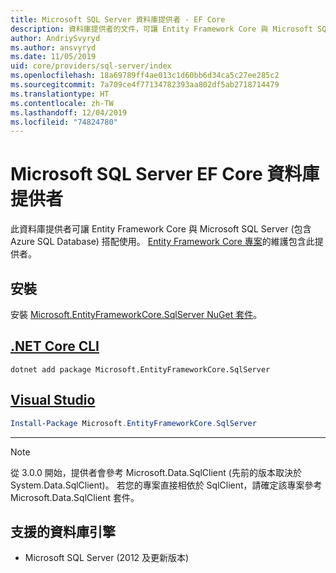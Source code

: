 ```yaml
---
title: Microsoft SQL Server 資料庫提供者 - EF Core
description: 資料庫提供者的文件，可讓 Entity Framework Core 與 Microsoft SQL Server 搭配使用
author: AndriySvyryd
ms.author: ansvyryd
ms.date: 11/05/2019
uid: core/providers/sql-server/index
ms.openlocfilehash: 18a69789ff4ae013c1d60bb6d34ca5c27ee285c2
ms.sourcegitcommit: 7a709ce4f77134782393aa802df5ab2718714479
ms.translationtype: HT
ms.contentlocale: zh-TW
ms.lasthandoff: 12/04/2019
ms.locfileid: "74824780"
---
```

# <a name="microsoft-sql-server-ef-core-database-provider"></a>Microsoft SQL Server EF Core 資料庫提供者

此資料庫提供者可讓 Entity Framework Core 與 Microsoft SQL Server (包含 Azure SQL Database) 搭配使用。 [Entity Framework Core 專案](https://github.com/aspnet/EntityFrameworkCore)的維護包含此提供者。

## <a name="install"></a>安裝

安裝 [Microsoft.EntityFrameworkCore.SqlServer NuGet 套件](https://www.nuget.org/packages/Microsoft.EntityFrameworkCore.SqlServer/)。

## <a name="net-core-clitabdotnet-core-cli"></a>[.NET Core CLI](#tab/dotnet-core-cli)

```dotnetcli
dotnet add package Microsoft.EntityFrameworkCore.SqlServer
```

## <a name="visual-studiotabvs"></a>[Visual Studio](#tab/vs)

``` powershell
Install-Package Microsoft.EntityFrameworkCore.SqlServer
```

***

> [!NOTE]
> 從 3.0.0 開始，提供者會參考 Microsoft.Data.SqlClient (先前的版本取決於 System.Data.SqlClient)。 若您的專案直接相依於 SqlClient，請確定該專案參考 Microsoft.Data.SqlClient 套件。

## <a name="supported-database-engines"></a>支援的資料庫引擎

* Microsoft SQL Server (2012 及更新版本)
